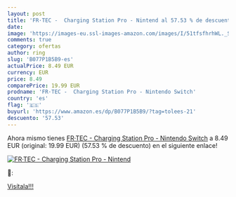 ```yaml
---
layout: post
title: 'FR·TEC -  Charging Station Pro - Nintend al 57.53 % de descuento'
date: 
image: 'https://images-eu.ssl-images-amazon.com/images/I/51tfsfhrhWL._SL200_.jpg'
comments: true
category: ofertas
author: ring
slug: 'B077P1B5B9-es'
actualPrice: 8.49 EUR
currency: EUR
price: 8.49
comparePrice: 19.99 EUR
prodname: 'FR·TEC -  Charging Station Pro - Nintendo Switch'
country: 'es'
flag: '🇪🇸'
buyurl: 'https://www.amazon.es/dp/B077P1B5B9/?tag=tolees-21'
descuento: '57.53'
---
```


Ahora mismo tienes [FR·TEC -  Charging Station Pro - Nintendo Switch](https://www.amazon.es/dp/B077P1B5B9/?tag=tolees-21) a 8.49 EUR (original: 19.99 EUR) (57.53 %  de descuento) en el siguiente enlace!

[![FR·TEC -  Charging Station Pro - Nintend](https://images-eu.ssl-images-amazon.com/images/I/51tfsfhrhWL._SL200_.jpg)](https://www.amazon.es/dp/B077P1B5B9/?tag=tolees-21)

🔎:


[Visítala!!!](https://www.amazon.es/dp/B077P1B5B9/?tag=tolees-21)
